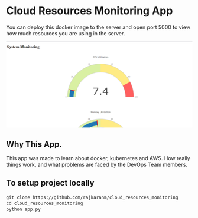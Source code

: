 # Cloud Resources Monitoring App

You can deploy this docker image to the server and open port 5000 to view how much resources you are using in the server.

![project img](https://github.com/rajkaranm/cloud_resources_monitoring/blob/main/img/cloud_monitoring.png)

## Why This App.
This app was made to learn about docker, kubernetes and AWS. How really things work, and what problems are faced by the DevOps Team members.

## To setup project locally
```
git clone https://github.com/rajkaranm/cloud_resources_monitoring
cd cloud_resources_monitoring
python app.py
```
